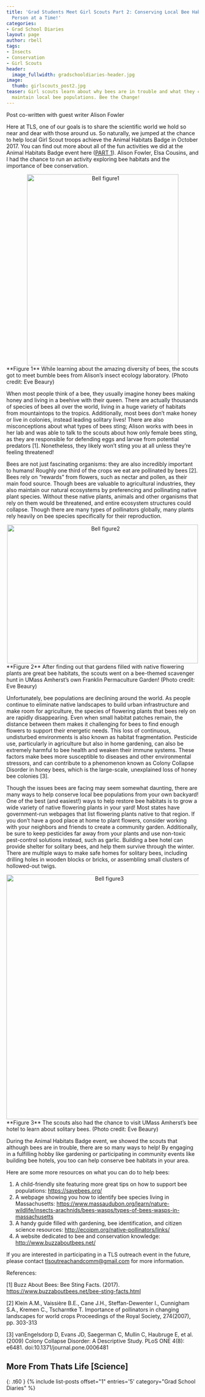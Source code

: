 ```yaml
---
title: 'Grad Students Meet Girl Scouts Part 2: Conserving Local Bee Habitats, One
  Person at a Time!'
categories:
- Grad School Diaries
layout: page
author: rbell
tags:
- Insects
- Conservation
- Girl Scouts
header:
  image_fullwidth: gradschooldiaries-header.jpg
image:
  thumb: girlscouts_post2.jpg
teaser: Girl scouts learn about why bees are in trouble and what they can do to help
  maintain local bee populations. Bee the Change!
---
```


Post co-written with guest writer Alison Fowler

Here at TLS, one of our goals is to share the scientific world we hold so near and dear with those around us. So naturally, we jumped at the chance to help local Girl Scout troops achieve the Animal Habitats Badge in October 2017. You can find out more about all of the fun activities we did at the Animal Habitats Badge event here ([PART 1](https://thatslifescience.github.io/github_dev/2018-02-26-What-do-cockroaches-power-tools-and-pollinator-gardens-have-in-common-BEAURY/)). Alison Fowler, Elsa Cousins, and I had the chance to run an activity exploring bee habitats and the importance of bee conservation.

<center><a data-flickr-embed="true"  href="https://www.flickr.com/photos/139839751@N06/38636311372/in/dateposted-friend/" title="Bell figure1"><img src="https://farm5.staticflickr.com/4546/38636311372_3674c0c667.jpg" width="397" height="500" alt="Bell figure1"></a><script async src="//embedr.flickr.com/assets/client-code.js" charset="utf-8"></script></center>
**Figure 1** While learning about the amazing diversity of bees, the scouts got to meet bumble bees from Alison’s insect ecology laboratory. (Photo credit: Eve Beaury)

When most people think of a bee, they usually imagine honey bees making honey and living in a beehive with their queen. There are actually thousands of species of bees all over the world, living in a huge variety of habitats from mountaintops to the tropics. Additionally, most bees don’t make honey or live in colonies, instead leading solitary lives! There are also misconceptions about what types of bees sting; Alison works with bees in her lab and was able to talk to the scouts about how only female bees sting, as they are responsible for defending eggs and larvae from potential predators [1]. Nonetheless, they likely won’t sting you at all unless they’re feeling threatened! 

Bees are not just fascinating organisms: they are also incredibly important to humans! Roughly one third of the crops we eat are pollinated by bees [2]. Bees rely on “rewards” from flowers, such as nectar and pollen, as their main food source. Though bees are valuable to agricultural industries, they also maintain our natural ecosystems by preferencing and pollinating native plant species. Without these native plants, animals and other organisms that rely on them would be threatened, and entire ecosystem structures could collapse. Though there are many types of pollinators globally, many plants rely heavily on bee species specifically for their reproduction. 

<center><a data-flickr-embed="true"  href="https://www.flickr.com/photos/139839751@N06/37780630645/in/dateposted-friend/" title="Bell figure2"><img src="https://farm5.staticflickr.com/4542/37780630645_4d75e87180.jpg" width="500" height="363" alt="Bell figure2"></a><script async src="//embedr.flickr.com/assets/client-code.js" charset="utf-8"></script></center>
**Figure 2** After finding out that gardens filled with native flowering plants are great bee habitats, the scouts went on a bee-themed scavenger hunt in UMass Amherst’s own Franklin Permaculture Garden! (Photo credit: Eve Beaury)

Unfortunately, bee populations are declining around the world. As people continue to eliminate native landscapes to build urban infrastructure and make room for agriculture, the species of flowering plants that bees rely on are rapidly disappearing. Even when small habitat patches remain, the distance between them makes it challenging for bees to find enough flowers to support their energetic needs. This loss of continuous, undisturbed environments is also known as habitat fragmentation. Pesticide use, particularly in agriculture but also in home gardening, can also be extremely harmful to bee health and weaken their immune systems. These factors make bees more susceptible to diseases and other environmental stressors, and can contribute to a phenomenon known as Colony Collapse Disorder in honey bees, which is the large-scale, unexplained loss of honey bee colonies [3]. 

Though the issues bees are facing may seem somewhat daunting, there are many ways to help conserve local bee populations from your own backyard! One of the best (and easiest!) ways to help restore bee habitats is to grow a wide variety of native flowering plants in your yard! Most states have government-run webpages that list flowering plants native to that region. If you don’t have a good place at home to plant flowers, consider working with your neighbors and friends to create a community garden. Additionally, be sure to keep pesticides far away from your plants and use non-toxic pest-control solutions instead, such as garlic. Building a bee hotel can provide shelter for solitary bees, and help them survive through the winter. There are multiple ways to make safe homes for solitary bees, including drilling holes in wooden blocks or bricks, or assembling small clusters of hollowed-out twigs.

<center><a data-flickr-embed="true"  href="https://www.flickr.com/photos/139839751@N06/38636313232/in/dateposted-friend/" title="Bell figure3"><img src="https://farm5.staticflickr.com/4572/38636313232_670d22f8bd_z.jpg" width="524" height="640" alt="Bell figure3"></a><script async src="//embedr.flickr.com/assets/client-code.js" charset="utf-8"></script></center>
**Figure 3** The scouts also had the chance to visit UMass Amherst’s bee hotel to learn about solitary bees. (Photo credit: Eve Beaury)

During the Animal Habitats Badge event, we showed the scouts that although bees are in trouble, there are so many ways to help! By engaging in a fulfilling hobby like gardening or participating in community events like building bee hotels, you too can help conserve bee habitats in your area. 

Here are some more resources on what you can do to help bees:
1.  A child-friendly site featuring more great tips on how to support bee populations: 
    https://savebees.org/
2.  A webpage showing you how to identify bee species living in Massachusetts: 
    https://www.massaudubon.org/learn/nature-wildlife/insects-arachnids/bees-wasps/types-of-bees-wasps-in-massachusetts
3.  A handy guide filled with gardening, bee identification, and citizen science resources: 
    http://ecoipm.org/native-pollinators/links/ 
4.  A website dedicated to bee and conservation knowledge: 
    http://www.buzzaboutbees.net/

If you are interested in participating in a TLS outreach event in the future, please contact tlsoutreachandcomm@gmail.com for more information.

References:

[1] Buzz About Bees: Bee Sting Facts. (2017).
https://www.buzzaboutbees.net/bee-sting-facts.html

[2] Klein A.M., Vaissière B.E., Cane J.H., Steffan-Dewenter I., Cunnigham S.A., Kremen C., Tscharntke T. Importance of pollinators in changing landscapes for world crops
Proceedings of the Royal Society, 274(2007), pp. 303-313

[3] vanEngelsdorp D, Evans JD, Saegerman C, Mullin C, Haubruge E, et al. (2009) Colony Collapse Disorder: A Descriptive Study. PLoS ONE 4(8): e6481. doi:10.1371/journal.pone.0006481 

## More From Thats Life [Science]
{: .t60 }
{% include list-posts offset="1" entries='5' category="Grad School Diaries" %}
